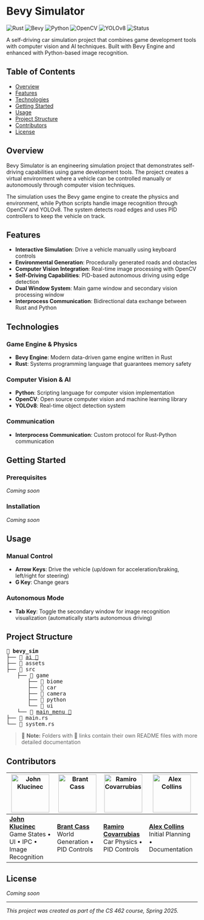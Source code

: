 # Bevy Simulator

![Rust](https://img.shields.io/badge/Rust-000000?style=for-the-badge&logo=rust&logoColor=white)
![Bevy](https://img.shields.io/badge/Bevy-232326?style=for-the-badge&logo=rust&logoColor=white)
![Python](https://img.shields.io/badge/Python-3776AB?style=for-the-badge&logo=python&logoColor=white)
![OpenCV](https://img.shields.io/badge/OpenCV-5C3EE8?style=for-the-badge&logo=opencv&logoColor=white)
![YOLOv8](https://img.shields.io/badge/YOLOv8-00FFFF?style=for-the-badge&logo=yolo&logoColor=white)
![Status](https://img.shields.io/badge/Status-In_Development-yellow?style=for-the-badge)


A self-driving car simulation project that combines game development tools with computer vision and AI techniques. Built with Bevy Engine and enhanced with Python-based image recognition.

## Table of Contents

- [Overview](#overview)
- [Features](#features)
- [Technologies](#technologies)
- [Getting Started](#getting-started)
- [Usage](#usage)
- [Project Structure](#project-structure)
- [Contributors](#contributors)
- [License](#license)


## Overview

Bevy Simulator is an engineering simulation project that demonstrates self-driving capabilities using game development tools. The project creates a virtual environment where a vehicle can be controlled manually or autonomously through computer vision techniques.

The simulation uses the Bevy game engine to create the physics and environment, while Python scripts handle image recognition through OpenCV and YOLOv8. The system detects road edges and uses PID controllers to keep the vehicle on track.

## Features

- **Interactive Simulation**: Drive a vehicle manually using keyboard controls
- **Environmental Generation**: Procedurally generated roads and obstacles
- **Computer Vision Integration**: Real-time image processing with OpenCV
- **Self-Driving Capabilities**: PID-based autonomous driving using edge detection
- **Dual Window System**: Main game window and secondary vision processing window
- **Interprocess Communication**: Bidirectional data exchange between Rust and Python


## Technologies

### Game Engine \& Physics

- **Bevy Engine**: Modern data-driven game engine written in Rust
- **Rust**: Systems programming language that guarantees memory safety


### Computer Vision \& AI

- **Python**: Scripting language for computer vision implementation
- **OpenCV**: Open source computer vision and machine learning library
- **YOLOv8**: Real-time object detection system


### Communication

- **Interprocess Communication**: Custom protocol for Rust-Python communication


## Getting Started

### Prerequisites

*Coming soon*

### Installation

*Coming soon*

## Usage

### Manual Control

- **Arrow Keys**: Drive the vehicle (up/down for acceleration/braking, left/right for steering)
- **G Key**: Change gears

### Autonomous Mode

- **Tab Key**: Toggle the secondary window for image recognition visualization (automatically starts autonomous driving)


## Project Structure

<ul style="list-style: none; padding-left: 0; font-family: monospace;">
  <li>📁 <strong>bevy_sim</strong></li>
  <li>├── 📁 <a href="./ai">ai 🔗</a></li>
  <li>├── 📁 assets</li>
  <li>├── 📁 src</li>
  <li style="margin-left: 2em;">├── 📁 game</li>
  <li style="margin-left: 4em;">├── 📁 biome</li>
  <li style="margin-left: 4em;">├── 📁 car</li>
  <li style="margin-left: 4em;">├── 📁 camera</li>
  <li style="margin-left: 4em;">├── 📁 python</li>
  <li style="margin-left: 4em;">└── 📁 ui</li>
  <li style="margin-left: 2em;">└── 📁 <a href="src/main_menu">main_menu 🔗</a></li>
  <li>├── 📄 main.rs</li>
  <li>└── 📄 system.rs</li>
</ul>

> 📌 **Note:** Folders with 🔗 links contain their own README files with more detailed documentation


## Contributors

| [<img src="https://avatars.githubusercontent.com/u/72411904?v=4" width="100" alt="John Klucinec">](https://github.com/johnklucinec) | [<img src="https://avatars.githubusercontent.com/u/94635676?v=4" width="100" alt="Brant Cass">](https://github.com/brantcass) | [<img src="https://avatars.githubusercontent.com/u/101136913?s=64&v=4" width="100" alt="Ramiro Covarrubias">](https://github.com/Roxamir) | [<img src="https://avatars.githubusercontent.com/u/100557101?s=64&v=4" width="100" alt="Alex Collins">](https://github.com/acolli33) |
|------------------------------------------------------------------------------------------------------------------------------------|-----------------------------------------------------------------------------------------------------------------------------|------------------------------------------------------------------------------------------------------------------------------------------|--------------------------------------------------------------------------------------------------------------------------------------|
| **[John Klucinec](https://github.com/johnklucinec)**<br>Game States • UI • IPC • Image Recognition                                  | **[Brant Cass](https://github.com/brantcass)**<br>World Generation • PID Controls                                           | **[Ramiro Covarrubias](https://github.com/Roxamir)**<br>Car Physics • PID Controls                                                      | **[Alex Collins](https://github.com/acolli33)**<br>Initial Planning • Documentation                                                  |

## License

*Coming soon*

---

*This project was created as part of the CS 462 course, Spring 2025.*